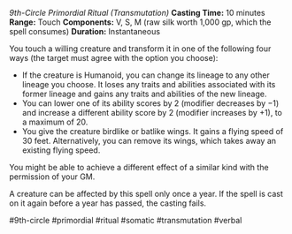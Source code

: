 *9th-Circle Primordial Ritual (Transmutation)*
**Casting Time:** 10 minutes
**Range:** Touch
**Components:** V, S, M (raw silk worth 1,000 gp, which the spell consumes)
**Duration:** Instantaneous

You touch a willing creature and transform it in one of the following four ways (the target must agree with the option you choose):
* If the creature is Humanoid, you can change its lineage to any other lineage you choose. It loses any traits and abilities associated with its former lineage and gains any traits and abilities of the new lineage.
* You can lower one of its ability scores by 2 (modifier decreases by −1) and increase a different ability score by 2 (modifier increases by +1), to a maximum of 20.
* You give the creature birdlike or batlike wings. It gains a flying speed of 30 feet. Alternatively, you can remove its wings, which takes away an existing flying speed.

You might be able to achieve a different effect of a similar kind with the permission of your GM.

A creature can be affected by this spell only once a year. If the spell is cast on it again before a year has passed, the casting fails.

#9th-circle #primordial #ritual #somatic #transmutation #verbal
